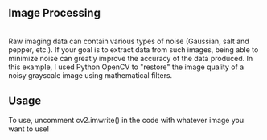 <h2>Image Processing</h2>
<br/>Raw imaging data can contain various types of noise (Gaussian, salt and pepper, etc.). If your goal is to extract data from such images, being able to minimize noise can greatly improve the accuracy of the data produced. In this example, I used Python OpenCV to "restore" the image quality of a noisy grayscale image using mathematical filters.

<h2>Usage</h2>

To use, uncomment cv2.imwrite() in the code with whatever image you want to use!
